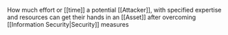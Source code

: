 How much effort or [[time]] a potential [[Attacker]], with specified expertise and resources can get their hands in an [[Asset]] after overcoming [[Information Security|Security]] measures